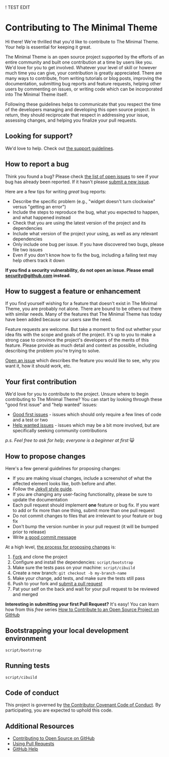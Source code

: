 ! TEST EDIT

# Contributing to The Minimal Theme

Hi there! We're thrilled that you'd like to contribute to The Minimal Theme. Your help is essential for keeping it great.

The Minimal Theme is an open source project supported by the efforts of an entire community and built one contribution at a time by users like you. We'd love for you to get involved. Whatever your level of skill or however much time you can give, your contribution is greatly appreciated. There are many ways to contribute, from writing tutorials or blog posts, improving the documentation, submitting bug reports and feature requests, helping other users by commenting on issues, or writing code which can be incorporated into The Minimal Theme itself.

Following these guidelines helps to communicate that you respect the time of the developers managing and developing this open source project. In return, they should reciprocate that respect in addressing your issue, assessing changes, and helping you finalize your pull requests.


## Looking for support?

We'd love to help. Check out [the support guidelines](SUPPORT.md).

## How to report a bug

Think you found a bug? Please check [the list of open issues](https://github.com/pages-themes/minimal/issues) to see if your bug has already been reported. If it hasn't please [submit a new issue](https://github.com/pages-themes/minimal/issues/new).

Here are a few tips for writing *great* bug reports:

* Describe the specific problem (e.g., "widget doesn't turn clockwise" versus "getting an error")
* Include the steps to reproduce the bug, what you expected to happen, and what happened instead
* Check that you are using the latest version of the project and its dependencies
* Include what version of the project your using, as well as any relevant dependencies
* Only include one bug per issue. If you have discovered two bugs, please file two issues
* Even if you don't know how to fix the bug, including a failing test may help others track it down

**If you find a security vulnerability, do not open an issue. Please email security@github.com instead.**

## How to suggest a feature or enhancement

If you find yourself wishing for a feature that doesn't exist in The Minimal Theme, you are probably not alone. There are bound to be others out there with similar needs. Many of the features that The Minimal Theme has today have been added because our users saw the need.

Feature requests are welcome. But take a moment to find out whether your idea fits with the scope and goals of the project. It's up to you to make a strong case to convince the project's developers of the merits of this feature. Please provide as much detail and context as possible, including describing the problem you're trying to solve.

[Open an issue](https://github.com/pages-themes/minimal/issues/new) which describes the feature you would like to see, why you want it, how it should work, etc.



## Your first contribution

We'd love for you to contribute to the project. Unsure where to begin contributing to The Minimal Theme? You can start by looking through these "good first issue" and "help wanted" issues:

* [Good first issues](https://github.com/pages-themes/minimal/issues?q=is%3Aissue+is%3Aopen+label%3A%22good+first+issue%22) - issues which should only require a few lines of code and a test or two
* [Help wanted issues](https://github.com/pages-themes/minimal/issues?q=is%3Aissue+is%3Aopen+label%3A%22help+wanted%22) - issues which may be a bit more involved, but are specifically seeking community contributions

*p.s. Feel free to ask for help; everyone is a beginner at first* :smiley_cat:

## How to propose changes

Here's a few general guidelines for proposing changes:

* If you are making visual changes, include a screenshot of what the affected element looks like, both before and after.
* Follow the [Jekyll style guide](https://ben.balter.com/jekyll-style-guide).
* If you are changing any user-facing functionality, please be sure to update the documentation
* Each pull request should implement **one** feature or bug fix. If you want to add or fix more than one thing, submit more than one pull request
* Do not commit changes to files that are irrelevant to your feature or bug fix
* Don't bump the version number in your pull request (it will be bumped prior to release)
* Write [a good commit message](http://tbaggery.com/2008/04/19/a-note-about-git-commit-messages.html)

At a high level, [the process for proposing changes](https://guides.github.com/introduction/flow/) is:

1. [Fork](https://github.com/pages-themes/minimal/fork) and clone the project
2. Configure and install the dependencies: `script/bootstrap`
3. Make sure the tests pass on your machine: `script/cibuild`
4. Create a new branch: `git checkout -b my-branch-name`
5. Make your change, add tests, and make sure the tests still pass
6. Push to your fork and [submit a pull request](https://github.com/pages-themes/minimal/compare)
7. Pat your self on the back and wait for your pull request to be reviewed and merged

**Interesting in submitting your first Pull Request?** It's easy! You can learn how from this *free* series [How to Contribute to an Open Source Project on GitHub](https://egghead.io/series/how-to-contribute-to-an-open-source-project-on-github)

## Bootstrapping your local development environment

`script/bootstrap`

## Running tests

`script/cibuild`

## Code of conduct

This project is governed by [the Contributor Covenant Code of Conduct](CODE_OF_CONDUCT.md). By participating, you are expected to uphold this code.

## Additional Resources

* [Contributing to Open Source on GitHub](https://guides.github.com/activities/contributing-to-open-source/)
* [Using Pull Requests](https://help.github.com/articles/using-pull-requests/)
* [GitHub Help](https://help.github.com)
